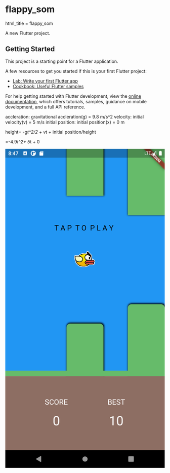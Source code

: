 # flappy_som
html_title = flappy_som

A new Flutter project.

## Getting Started

This project is a starting point for a Flutter application.

A few resources to get you started if this is your first Flutter project:

- [Lab: Write your first Flutter app](https://docs.flutter.dev/get-started/codelab)
- [Cookbook: Useful Flutter samples](https://docs.flutter.dev/cookbook)

For help getting started with Flutter development, view the
[online documentation](https://docs.flutter.dev/), which offers tutorials,
samples, guidance on mobile development, and a full API reference.


accleration: gravitational accleration(g) = 9.8 m/s^2
velocity: initial velocity(v) = 5 m/s
initial position: initial position(x) = 0 m


height= -g*t^2/2 + v*t + initial position/height

=-4.9*t^2+ 5*t + 0

<img src="https://github.com/awes0m/glutter-fames/blob/main/flappy_som/SCREENSHOTS/Screenshot_1653751059.png" alt="Screenshot of Flappy Bird" title="Flappy Som">